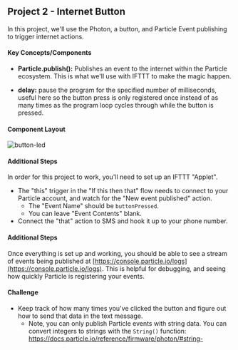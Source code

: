 ## Project 2 - Internet Button

In this project, we'll use the Photon, a button, and Particle Event publishing to trigger internet actions.

#### Key Concepts/Components

- **Particle.publish():** Publishes an event to the internet within the Particle ecosystem. This is what we'll use with IFTTT to make the magic happen.

- **delay:** pause the program for the specified number of milliseconds, useful here so the button press is only registered once instead of as many times as the program loop cycles through while the button is pressed.

#### Component Layout

![button-led](https://cloud.githubusercontent.com/assets/1410181/23530465/04ecedac-ff5f-11e6-8871-b9ea5cee8b71.png)

#### Additional Steps

In order for this project to work, you'll need to set up an IFTTT "Applet".
- The "this" trigger in the "If this then that" flow needs to connect to your Particle account, and watch for the "New event published" action.
  - The "Event Name" should be `buttonPressed`.
  - You can leave "Event Contents" blank.
- Connect the "that" action to SMS and hook it up to your phone number.

#### Additional Steps

Once everything is set up and working, you should be able to see a stream of events being published at [https://console.particle.io/logs](https://console.particle.io/logs). This is helpful for debugging, and seeing how quickly Particle is registering your events.

#### Challenge

- Keep track of how many times you've clicked the button and figure out how to send that data in the text message.
  - Note, you can only publish Particle events with string data. You can convert integers to strings with the `String()` function: https://docs.particle.io/reference/firmware/photon/#string-
